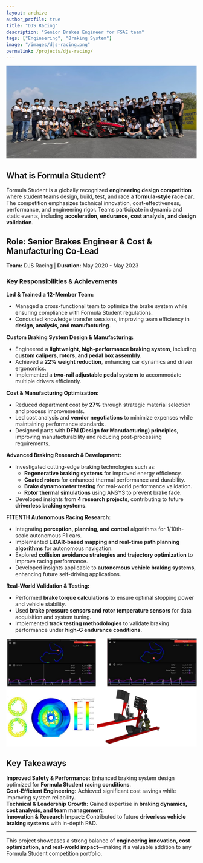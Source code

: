 ```yaml
---
layout: archive
author_profile: true
title: "DJS Racing"
description: "Senior Brakes Engineer for FSAE team"
tags: ["Engineering", "Braking System"]
image: "/images/djs-racing.png"
permalink: /projects/djs-racing/
---
```


![DJS Racing](/images/djs-racing_kari.png)
## **What is Formula Student?**
Formula Student is a globally recognized **engineering design competition** where student teams design, build, test, and race a **formula-style race car**. The competition emphasizes technical innovation, cost-effectiveness, performance, and engineering rigor. Teams participate in dynamic and static events, including **acceleration, endurance, cost analysis, and design validation**.

## **Role: Senior Brakes Engineer & Cost & Manufacturing Co-Lead**
**Team:** DJS Racing | **Duration:** May 2020 - May 2023

### **Key Responsibilities & Achievements**
 **Led & Trained a 12-Member Team:**
- Managed a cross-functional team to optimize the brake system while ensuring compliance with Formula Student regulations.
- Conducted knowledge transfer sessions, improving team efficiency in **design, analysis, and manufacturing**.

 **Custom Braking System Design & Manufacturing:**
- Engineered a **lightweight, high-performance braking system**, including **custom calipers, rotors, and pedal box assembly**.
- Achieved a **22% weight reduction**, enhancing car dynamics and driver ergonomics.
- Implemented a **two-rail adjustable pedal system** to accommodate multiple drivers efficiently.

 **Cost & Manufacturing Optimization:**
- Reduced department cost by **27%** through strategic material selection and process improvements.
- Led cost analysis and **vendor negotiations** to minimize expenses while maintaining performance standards.
- Designed parts with **DFM (Design for Manufacturing) principles**, improving manufacturability and reducing post-processing requirements.

 **Advanced Braking Research & Development:**
- Investigated cutting-edge braking technologies such as:
  - **Regenerative braking systems** for improved energy efficiency.
  - **Coated rotors** for enhanced thermal performance and durability.
  - **Brake dynamometer testing** for real-world performance validation.
  - **Rotor thermal simulations** using ANSYS to prevent brake fade.
- Developed insights from **4 research projects**, contributing to future **driverless braking systems**.

**F1TENTH Autonomous Racing Research:**
- Integrating **perception, planning, and control** algorithms for 1/10th-scale autonomous F1 cars.
- Implemented **LiDAR-based mapping and real-time path planning algorithms** for autonomous navigation.
- Explored **collision avoidance strategies and trajectory optimization** to improve racing performance.
- Developed insights applicable to **autonomous vehicle braking systems**, enhancing future self-driving applications.

 **Real-World Validation & Testing:**
- Performed **brake torque calculations** to ensure optimal stopping power and vehicle stability.
- Used **brake pressure sensors and rotor temperature sensors** for data acquisition and system tuning.
- Implemented **track testing methodologies** to validate braking performance under **high-G endurance conditions**.

![Design And Simulation](/images/racing_0.png)

## **Key Takeaways**
 **Improved Safety & Performance:** Enhanced braking system design optimized for **Formula Student racing conditions**.  
 **Cost-Efficient Engineering:** Achieved significant cost savings while improving system reliability.  
 **Technical & Leadership Growth:** Gained expertise in **braking dynamics, cost analysis, and team management**.  
 **Innovation & Research Impact:** Contributed to future **driverless vehicle braking systems** with in-depth R&D.  

---
This project showcases a strong balance of **engineering innovation, cost optimization, and real-world impact**—making it a valuable addition to any Formula Student competition portfolio. 

